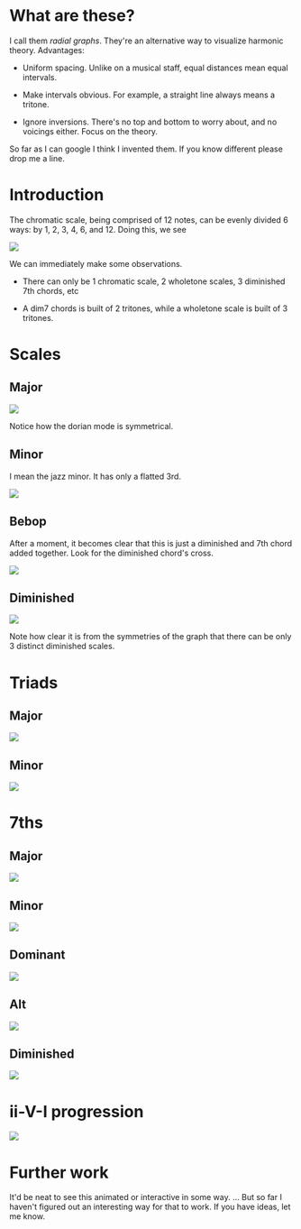 # What are these?

I call them *radial graphs*. They're an alternative way to visualize
harmonic theory. Advantages:

- Uniform spacing. Unlike on a musical staff, equal distances mean equal
  intervals.

- Make intervals obvious. For example, a straight line always means a
  tritone.

- Ignore inversions. There's no top and bottom to worry about, and no
  voicings either. Focus on the theory.

So far as I can google I think I invented them. If you know different
please drop me a line.

# Introduction

The chromatic scale, being comprised of 12 notes, can be evenly divided
6 ways: by 1, 2, 3, 4, 6, and 12. Doing this, we see

![](factors.png)

We can immediately make some observations.

- There can only be 1 chromatic scale, 2 wholetone scales, 3 diminished
  7th chords, etc

- A dim7 chords is built of 2 tritones, while a wholetone scale is built
  of 3 tritones.

# Scales

## Major

![](major-scales.png)

Notice how the dorian mode is symmetrical.

## Minor

I mean the jazz minor. It has only a flatted 3rd.

![](minor-scales.png)

## Bebop

After a moment, it becomes clear that this is just a diminished and 7th
chord added together. Look for the diminished chord's cross.

![](bebop-scales.png)

## Diminished

![](dim-scales.png)

Note how clear it is from the symmetries of the graph that there can be
only 3 distinct diminished scales.

# Triads

## Major

![](major-triads.png)

## Minor

![](minor-triads.png)

# 7ths

## Major

![](major-7ths.png)

## Minor

![](minor-7ths.png)

## Dominant

![](dominant-7ths.png)

## Alt

![](alt-7ths.png)

## Diminished

![](dim-7ths.png)

# ii-V-I progression

![](progression.png)

# Further work

It'd be neat to see this animated or interactive in some way. ... But so
far I haven't figured out an interesting way for that to work. If you
have ideas, let me know.
